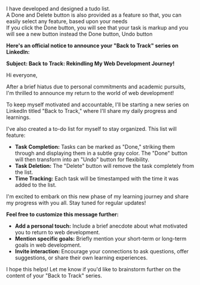 I have developed and designed a tudo list. 
<br>
A Done and Delete button is also provided as a feature so that, you can easily select any feature, based upon your needs
<br>
If you click the Done button, you will see that your task is markup and you will see a new button instead the Done button, Undo button


**Here's an official notice to announce your "Back to Track" series on LinkedIn:**

**Subject: Back to Track: Rekindling My Web Development Journey!**

Hi everyone,

After a brief hiatus due to personal commitments and academic pursuits, I'm thrilled to announce my return to the world of web development! 

To keep myself motivated and accountable, I'll be starting a new series on LinkedIn titled "Back to Track," where I'll share my daily progress and learnings. 

I've also created a to-do list for myself to stay organized. This list will feature:

* **Task Completion:** Tasks can be marked as "Done," striking them through and displaying them in a subtle gray color. The "Done" button will then transform into an "Undo" button for flexibility.
* **Task Deletion:** The "Delete" button will remove the task completely from the list.
* **Time Tracking:** Each task will be timestamped with the time it was added to the list.

I'm excited to embark on this new phase of my learning journey and share my progress with you all. Stay tuned for regular updates!

**Feel free to customize this message further:**

* **Add a personal touch:** Include a brief anecdote about what motivated you to return to web development.
* **Mention specific goals:** Briefly mention your short-term or long-term goals in web development.
* **Invite interaction:** Encourage your connections to ask questions, offer suggestions, or share their own learning experiences.

I hope this helps! Let me know if you'd like to brainstorm further on the content of your "Back to Track" series. 
